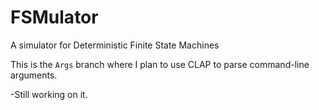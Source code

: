 # FSMulator
A simulator for Deterministic Finite State Machines

This is the ```Args```  branch where I plan to use CLAP to parse command-line arguments.

-Still working on it.